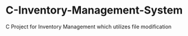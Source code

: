 # C-Inventory-Management-System
C Project for Inventory Management which utilizes file modification
